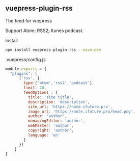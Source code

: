 vuepress-plugin-rss
-----------

The feed for vuepress

Support Atom; RSS2; Itunes podcast. 

Install

```bash
npm install vuepress-plugin-rss --save-dev 
```

.vuepress/config.js

```js
module.exports = {
  "plugins": [
      ['rss', {
        type:['atom','rss2','podcast'],
        limit: 20,
        feedOptions : {
          title: 'site title',
          description: 'description',
          site_url: 'https://note.ifuture.pro',
          image_url: 'https://note.ifuture.pro/head.png',
          author: 'author',
          managingEditor: 'author',
          webMaster: 'author',
          copyright: 'author',
          language: 'en'
        }
      }]
    ]
}
```
